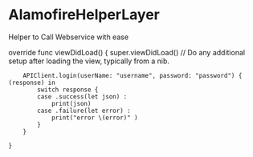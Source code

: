 # AlamofireHelperLayer
Helper to Call Webservice with ease


   override func viewDidLoad() {
        super.viewDidLoad()
        // Do any additional setup after loading the view, typically from a nib.
        
        APIClient.login(userName: "username", password: "password") { (response) in
            switch response {
            case .success(let json) :
                print(json)
            case .failure(let error) :
                print("error \(error)" )
            }
        }
        
    }
